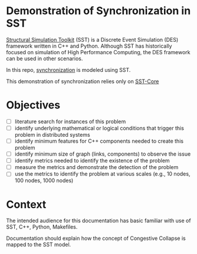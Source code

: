 # Demonstration of Synchronization in SST 

[Structural Simulation Toolkit](https://sst-simulator.org/) (SST) is a Discrete Event Simulation (DES) framework written in C++ and Python. Although SST has historically focused on simulation of High Performance Computing, the DES framework can be used in other scenarios. 

In this repo, [synchronization](https://en.wikipedia.org/wiki/Kuramoto_model) is modeled using SST. 


This demonstration of synchronization relies only on [SST-Core](https://github.com/sstsimulator/sst-core)


# Objectives
- [ ] literature search for instances of this problem
- [ ] identify underlying mathematical or logical conditions that trigger this problem in distributed systems
- [ ] identify minimum features for C++ components needed to create this problem
- [ ] identify minimum size of graph (links, components) to observe the issue
- [ ] identify metrics needed to identify the existence of the problem
- [ ] measure the metrics and demonstrate the detection of the problem
- [ ] use the metrics to identify the problem at various scales (e.g., 10 nodes, 100 nodes, 1000 nodes)

# Context

The intended audience for this documentation has basic familiar with use of SST, C++, Python, Makefiles.

Documentation should explain how the concept of Congestive Collapse is mapped to the SST model.
